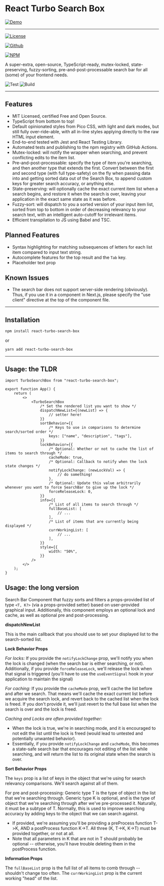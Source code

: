 # React Turbo Search Box

<!-- DEMO LINK -->

[![Demo](https://img.shields.io/badge/Demo-epicdragon44%2Freact--turbo--search--box-blue?style=for-the-badge)](https://react-turbo-search-box-demo.vercel.app)

---

<!-- License -->

[![License](https://img.shields.io/badge/License-MIT-blue?style=for-the-badge)](https://github.com/epicdragon44/react-turbo-search-box/blob/main/LICENSE)

<!-- Github link -->

[![Github](https://img.shields.io/badge/Github-epicdragon44%2Freact--turbo--search--box-blue?style=for-the-badge&logo=github)](https://github.com/epicdragon44/react-turbo-search-box)

<!-- NPM link -->

[![NPM](https://img.shields.io/badge/NPM-react--turbo--search--box-blue?style=for-the-badge&logo=npm)](https://www.npmjs.com/package/react-turbo-search-box)

A super-extra, open-source, TypeScript-ready, mutex-locked, state-preserving, fuzzy-sorting, pre-and-post-processable search bar for all (some) of your frontend needs.

![Test](https://github.com/epicdragon44/react-turbo-search-box/actions/workflows/test.yml/badge.svg) ![Build](https://github.com/epicdragon44/react-turbo-search-box/actions/workflows/build.yml/badge.svg)

---

## Features

-   MIT Licensed, certified Free and Open Source.
-   TypeScript from bottom to top!
-   Default opinionated styles from Pico CSS, with light and dark modes, but still fully over-ride-able, with all in-line styles applying directly to the raw HTML input element.
-   End-to-end tested with Jest and React Testing Library.
-   Automated tests and publishing to the npm registry with GitHub Actions.
-   Mutex-locked: will notify the wrapper when searching, and prevent conflicting edits to the item list.
-   Pre-and-post-processable: specify the type of item you're searching, and then another type that extends the first. Convert between the first and second type (with full type-safety) on the fly when passing data into and getting sorted data out of the Search Box, to append custom keys for greater search accuracy, or anything else.
-   State-preserving: will optionally cache the exact current item list when a search begins, and restore it when the search is over, leaving your application in the exact same state as it was before.
-   Fuzzy-sort: will dispatch to you a sorted version of your input item list, sorted from top to bottom in order of decreasing relevancy to your search text, with an intelligent auto-cutoff for irrelevant items.
-   Efficient transpilation to JS using Babel and TSC.

## Planned Features

-   Syntax highlighting for matching subsequences of letters for each list item compared to input text string.
-   Autocomplete features for the top result and the `Tab` key.
-   Placeholder text prop

## Known Issues

-   The search bar does not support server-side rendering (obviously). Thus, if you use it in a component in Next.js, please specify the "use client" directive at the top of the component file.

---

## Installation

```bash
npm install react-turbo-search-box
```

or

```bash
yarn add react-turbo-search-box
```

---

## Usage: the TLDR

```tsx
import TurboSearchBox from "react-turbo-search-box";

export function App() {
    return (
        <>
            <TurboSearchBox
                /* Set the rendered list you want to show */
                dispatchNewList={(newList) => {
                    // setter here!
                }}
                sortBehavior={{
                    /* Keys to use in comparisons to determine search/sorted order */
                    keys: ["name", "description", "tags"],
                }}
                lockBehavior={{
                    /* Optional: Whether or not to cache the list of items to search through */
                    cacheMode: true,
                    /* Optional: Callback to notify when the lock state changes */
                    notifyLockChange: (newLockVal) => {
                        // do something!
                    },
                    /* Optional: Update this value arbitrarily whenever you want to force SearchBar to give up the lock */
                    forceReleaseLock: 0,
                }}
                info={{
                    /* List of all items to search through */
                    fullBaseList: [
                        // ...
                    ],
                    /* List of items that are currently being displayed */
                    currWorkingList: [
                        // ...
                    ],
                }}
                style={{
                    width: "50%",
                }}
            />
        </>
    );
}
```

## Usage: the long version

Search Bar Component that fuzzy sorts and filters a props-provided list of type `<T, K?>` (via a props-provided setter) based on user-provided graphical input.
Additionally, this component employs an optional lock and cache, as well as optional pre and post-processing.

**dispatchNewList**

This is the main callback that you should use to set your displayed list to the search-sorted list.

**Lock Behavior Props**

_For locks:_
If you provide the `notifyLockChange` prop, we'll notify you when the lock is changed (when the search bar is either searching, or not).
Additionally, if you provide `forceReleaseLock`, we'll release the lock when that signal is triggered (you'll have to use the `useEventSignal` hook in your application to maintain the signal)

_For caching:_
If you provide the `cacheMode` prop, we'll cache the list before and after we search.
That means we'll cache the exact current list before we acquire the search lock, and revert back to the cached list when the lock is freed.
If you don't provide it, we'll just revert to the full base list when the search is over and the lock is freed.

_Caching and Locks are often provided together:_

-   When the lock is true, we're in searching mode, and it is encouraged to not edit the list until the lock is freed (would lead to untested and potentially unwanted behavior).
-   Essentially, if you provide `notifyLockChange` and `cacheMode`, this becomes a state-safe search bar that encourages not editing of the list while searching, and will return the list to its original state when the search is over.

**Sort Behavior Props**

The `keys` prop is a list of keys in the object that we're using for search relevancy comparisons. We'll search against all of them.

For pre and post-processing:
Generic type T is the type of object in the list that we're searching through.
Generic type K is optional, and is the type of object that we're searching through after we've pre-processed it. Naturally, it must be a subtype of T. Normally, this is used to improve searching accuracy by adding keys to the object that we can search against.

-   If provided, we're assuming you'll be providing a preProcess function T->K, AND a postProcess function K->T. All three (K, T->K, K->T) must be provided together, or not at all.
-   Note that all parameters in K that are not in T should probably be optional -- otherwise, you'll have trouble deleting them in the postProcess function.

**Information Props**

The `fullBaseList` prop is the full list of all items to comb through -- shouldn't change too often.
The `currWorkingList` prop is the current working "head" of the list.

